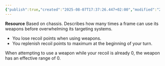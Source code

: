 ```yaml
---
{"publish":true,"created":"2025-08-07T17:37:26.447+02:00","modified":"2025-08-07T18:41:46.778+02:00","cssclasses":""}
---
```


**Resource**
Based on chassis. Describes how many times a frame can use its weapons before overwhelming its targeting systems.
- You lose recoil points when using weapons.
- You replenish recoil points to maximum at the beginning of your turn.

When attempting to use a weapon while your recoil is already 0, the weapon has an effective range of 0.